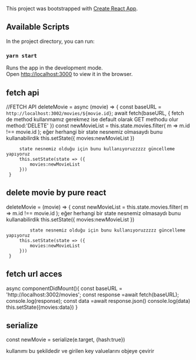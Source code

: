 This project was bootstrapped with [Create React App](https://github.com/facebook/create-react-app).

## Available Scripts

In the project directory, you can run:

### `yarn start`

Runs the app in the development mode.<br />
Open [http://localhost:3000](http://localhost:3000) to view it in the browser.

## fetch api
//FETCH API
     deleteMovie = async (movie) => {
         const baseURL = `http://localhost:3002/movies/${movie.id}`;
         await fetch(baseURL, {
             fetch de method kullanmamız gerekmez ise default olarak GET methodu olur
             method:'DELETE'
         })
         const newMovieList = this.state.movies.filter(
             m => m.id !== movie.id
         );
         eğer herhangi bir state nesnemiz olmasaydı bunu kullanabilirdik
          this.setState({
              movies:newMovieList
          })
      
         state nesnemiz olduğu için bunu kullanıyoruzzzzz güncelleme yapıyoruz
         this.setState(state => ({
             movies:newMovieList
         }))
     }

## delete movie by pure react
   deleteMovie = (movie) => {
         const newMovieList = this.state.movies.filter(
             m => m.id !== movie.id
         );
        eğer herhangi bir state nesnemiz olmasaydı bunu kullanabilirdik
         this.setState({
             movies:newMovieList
         })
  
             state nesnemiz olduğu için bunu kullanıyoruzzzzz güncelleme yapıyoruz
         this.setState(state => ({
             movies:newMovieList
         }))
     }


## fetch url acces
  async componentDidMount(){
         const baseURL = 'http://localhost:3002/movies';
         const response =await fetch(baseURL);
         console.log(response);
         const data =await response.json()
         console.log(data)
         this.setState({movies:data})
     }

## serialize 
const newMovie = serialize(e.target, {hash:true})

kullanımı bu şekildedir ve girilen key valuelarını objeye çevirir